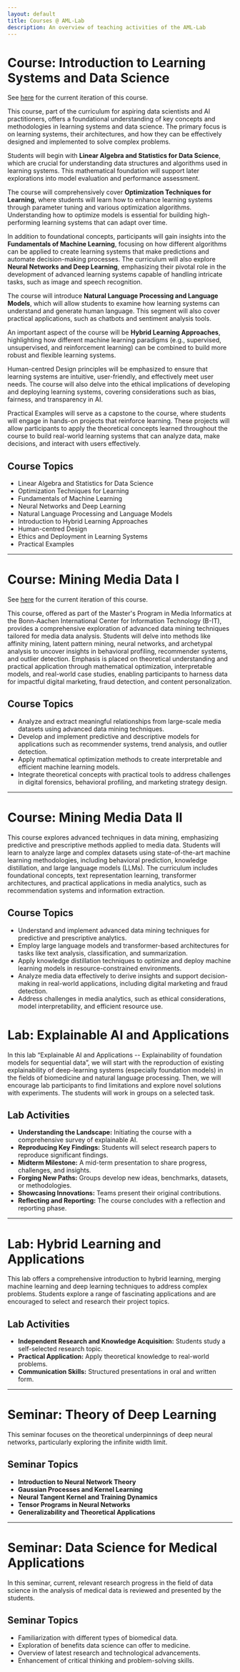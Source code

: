 ```yaml
---
layout: default
title: Courses @ AML-Lab
description: An overview of teaching activities of the AML-Lab
---
```


# Course: Introduction to Learning Systems and Data Science

See [here](./ilsds25/) for the current iteration of this course.

This course, part of the curriculum for aspiring data scientists and AI practitioners, offers a foundational understanding of key concepts and methodologies in learning systems and data science. The primary focus is on learning systems, their architectures, and how they can be effectively designed and implemented to solve complex problems.

Students will begin with **Linear Algebra and Statistics for Data Science**, which are crucial for understanding data structures and algorithms used in learning systems. This mathematical foundation will support later explorations into model evaluation and performance assessment.

The course will comprehensively cover **Optimization Techniques for Learning**, where students will learn how to enhance learning systems through parameter tuning and various optimization algorithms. Understanding how to optimize models is essential for building high-performing learning systems that can adapt over time.

In addition to foundational concepts, participants will gain insights into the **Fundamentals of Machine Learning**, focusing on how different algorithms can be applied to create learning systems that make predictions and automate decision-making processes. The curriculum will also explore **Neural Networks and Deep Learning**, emphasizing their pivotal role in the development of advanced learning systems capable of handling intricate tasks, such as image and speech recognition.

The course will introduce **Natural Language Processing and Language Models**, which will allow students to examine how learning systems can understand and generate human language. This segment will also cover practical applications, such as chatbots and sentiment analysis tools.

An important aspect of the course will be **Hybrid Learning Approaches**, highlighting how different machine learning paradigms (e.g., supervised, unsupervised, and reinforcement learning) can be combined to build more robust and flexible learning systems. 

Human-centred Design principles will be emphasized to ensure that learning systems are intuitive, user-friendly, and effectively meet user needs. The course will also delve into the ethical implications of developing and deploying learning systems, covering considerations such as bias, fairness, and transparency in AI.

Practical Examples will serve as a capstone to the course, where students will engage in hands-on projects that reinforce learning. These projects will allow participants to apply the theoretical concepts learned throughout the course to build real-world learning systems that can analyze data, make decisions, and interact with users effectively.

## Course Topics
- Linear Algebra and Statistics for Data Science
- Optimization Techniques for Learning
- Fundamentals of Machine Learning
- Neural Networks and Deep Learning
- Natural Language Processing and Language Models
- Introduction to Hybrid Learning Approaches
- Human-centred Design
- Ethics and Deployment in Learning Systems
- Practical Examples


---


# Course: Mining Media Data I

See [here](./mmdI25/) for the current iteration of this course.

This course, offered as part of the Master's Program in Media Informatics at the Bonn-Aachen International Center for Information Technology (B-IT), provides a comprehensive exploration of advanced data mining techniques tailored for media data analysis. Students will delve into methods like affinity mining, latent pattern mining, neural networks, and archetypal analysis to uncover insights in behavioral profiling, recommender systems, and outlier detection. Emphasis is placed on theoretical understanding and practical application through mathematical optimization, interpretable models, and real-world case studies, enabling participants to harness data for impactful digital marketing, fraud detection, and content personalization.

## Course Topics
- Analyze and extract meaningful relationships from large-scale media datasets using advanced data mining techniques.
- Develop and implement predictive and descriptive models for applications such as recommender systems, trend analysis, and outlier detection.
- Apply mathematical optimization methods to create interpretable and efficient machine learning models.
- Integrate theoretical concepts with practical tools to address challenges in digital forensics, behavioral profiling, and marketing strategy design.


---

# Course: Mining Media Data II

This course explores advanced techniques in data mining, emphasizing predictive and prescriptive methods applied to media data. Students will learn to analyze large and complex datasets using state-of-the-art machine learning methodologies, including behavioral prediction, knowledge distillation, and large language models (LLMs). The curriculum includes foundational concepts, text representation learning, transformer architectures, and practical applications in media analytics, such as recommendation systems and information extraction.

## Course Topics
- Understand and implement advanced data mining techniques for predictive and prescriptive analytics.
- Employ large language models and transformer-based architectures for tasks like text analysis, classification, and summarization.
- Apply knowledge distillation techniques to optimize and deploy machine learning models in resource-constrained environments.
- Analyze media data effectively to derive insights and support decision-making in real-world applications, including digital marketing and fraud detection.
- Address challenges in media analytics, such as ethical considerations, model interpretability, and efficient resource use.


# Lab: Explainable AI and Applications

In this lab “Explainable AI and Applications -- Explainability of foundation models for sequential data”, we will start with the reproduction of existing explainability of deep-learning systems (especially foundation models) in the fields of biomedicine and natural language processing. Then, we will encourage lab participants to find limitations and explore novel solutions with experiments. The students will work in groups on a selected task.

## Lab Activities
- **Understanding the Landscape:** Initiating the course with a comprehensive survey of explainable AI.
- **Reproducing Key Findings:** Students will select research papers to reproduce significant findings.
- **Midterm Milestone:** A mid-term presentation to share progress, challenges, and insights.
- **Forging New Paths:** Groups develop new ideas, benchmarks, datasets, or methodologies.
- **Showcasing Innovations:** Teams present their original contributions.
- **Reflecting and Reporting:** The course concludes with a reflection and reporting phase.


---

# Lab: Hybrid Learning and Applications

This lab offers a comprehensive introduction to hybrid learning, merging machine learning and deep learning techniques to address complex problems. Students explore a range of fascinating applications and are encouraged to select and research their project topics.

## Lab Activities
- **Independent Research and Knowledge Acquisition:** Students study a self-selected research topic.
- **Practical Application:** Apply theoretical knowledge to real-world problems.
- **Communication Skills:** Structured presentations in oral and written form.


---

# Seminar: Theory of Deep Learning

This seminar focuses on the theoretical underpinnings of deep neural networks, particularly exploring the infinite width limit.

## Seminar Topics
- **Introduction to Neural Network Theory**
- **Gaussian Processes and Kernel Learning**
- **Neural Tangent Kernel and Training Dynamics**
- **Tensor Programs in Neural Networks**
- **Generalizability and Theoretical Applications**

---

# Seminar: Data Science for Medical Applications

In this seminar, current, relevant research progress in the field of data science in the analysis of medical data is reviewed and presented by the students.

## Seminar Topics
- Familiarization with different types of biomedical data.
- Exploration of benefits data science can offer to medicine.
- Overview of latest research and technological advancements.
- Enhancement of critical thinking and problem-solving skills.
